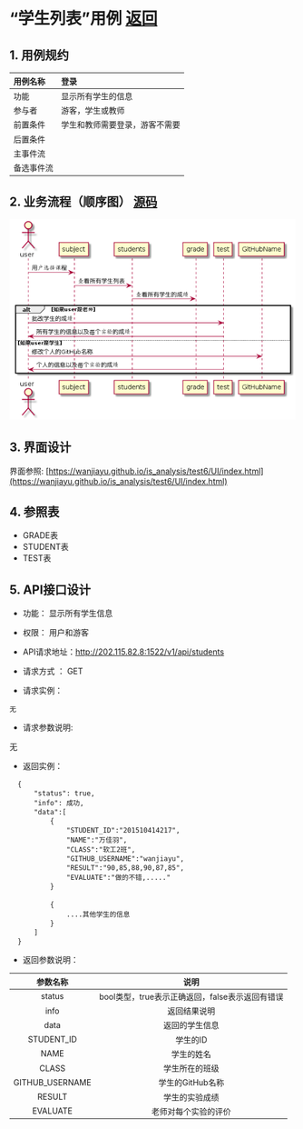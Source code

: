 # “学生列表”用例 [返回](https://github.com/wanjiayu/is_analysis/blob/master/test6/README.md)

## 1. 用例规约

| 用例名称   | 登录                           |
| :--------- | :----------------------------- |
| 功能       | 显示所有学生的信息             |
| 参与者     | 游客，学生或教师               |
| 前置条件   | 学生和教师需要登录，游客不需要 |
| 后置条件   |                                |
| 主事件流   |                                |
| 备选事件流 |                                |

## 2. 业务流程（顺序图） [源码](https://github.com/wanjiayu/is_analysis/blob/master/test6/Code/学生列表.puml)

 ![](../4学生列表.png)

## 3. 界面设计

界面参照: [https://wanjiayu.github.io/is_analysis/test6/UI/index.html](https://wanjiayu.github.io/is_analysis/test6/UI/index.html)

## 4. 参照表

- GRADE表
- STUDENT表
- TEST表

## 5. API接口设计

- 功能： 显示所有学生信息
- 权限： 用户和游客
- API请求地址：http://202.115.82.8:1522/v1/api/students
- 请求方式 ： GET


- 请求实例：

```
无
```

- 请求参数说明:

无

- 返回实例：

```
  { 
      "status": true,
      "info": 成功,
      "data":[
          {
              "STUDENT_ID":"201510414217",
              "NAME":"万佳羽",
              "CLASS":"软工2班",
              "GITHUB_USERNAME":"wanjiayu",
              "RESULT":"90,85,88,90,87,85",
              "EVALUATE":"做的不错,....."
          }
          
          {
              ....其他学生的信息
          }
      ] 
  }
```

- 返回参数说明：

|    参数名称     |                      说明                       |
| :-------------: | :---------------------------------------------: |
|     status      | bool类型，true表示正确返回，false表示返回有错误 |
|      info       |                  返回结果说明                   |
|      data       |                 返回的学生信息                  |
|   STUDENT_ID    |                    学生的ID                     |
|      NAME       |                   学生的姓名                    |
|      CLASS      |                 学生所在的班级                  |
| GITHUB_USERNAME |                学生的GitHub名称                 |
|     RESULT      |                 学生的实验成绩                  |
|    EVALUATE     |              老师对每个实验的评价               |